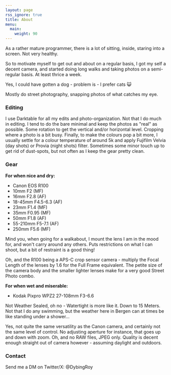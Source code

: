 ```yaml
---
layout: page
rss_ignore: true
title: About
menu:
  main:
    weight: 90
---
```


As a rather mature programmer, there is a lot of sitting, inside, staring into a screen. Not very healthy.

So to motivate myself to get out and about on a regular basis, I got my self a decent camera, and started doing long walks and taking photos on a semi-regular basis. At least thrice a week.

Yes, I could have gotten a dog - problem is - I prefer cats 😺

Mostly do street photography, snapping photos of what catches my eye.

### Editing

I use Darktable for all my edits and photo-organization. Not that I do much in editing. I tend to do the bare minimal and keep the photos as "real" as possible. Some rotation to get the vertical and/or horizontal level. Cropping where a photo is a bit busy. Finally, to make the colours pop a bit more, I usually settle for a colour temperature of around 5k and apply Fujifilm Velvia (day shots) or Provia (night shots) filter. Sometimes some minor touch up to get rid of dust-spots, but not often as I keep the gear pretty clean.

### Gear

**For when nice and dry:**

- Canon EOS R100
- 10mm F2 (MF)
- 16mm F2.8 (AF)
- 18-45mm F4.5-6.3 (AF)
- 23mm F1.4 (MF)
- 35mm F0.95 (MF)
- 50mm F1.8 (AF)
- 55-210mm F5-7.1 (AF)
- 250mm F5.6 (MF)

Mind you, when going for a walkabout, I mount the lens I am in the mood for, and won't carry around any others. Puts restrictions on what I can shoot, but a bit of restraint is a good thing!

Oh, and the R100 being a APS-C crop sensor camera - multiply the Focal Length of the lenses by 1.6 for the Full Frame equivalent. The petite size of the camera body and the smaller lighter lenses make for a very good Street Photo combo.

**For when wet and miserable:**

- Kodak Pixpro WPZ2 27-108mm F3-6.6

Not Weather Sealed, oh no - Watertight is more like it. Down to 15 Meters. Not that I do any swimming, but the weather here in Bergen can at times be like standing under a shower...

Yes, not quite the same versatility as the Canon camera, and certainly not the same level of control. No adjusting aperture for instance, that goes up and down with zoom. Oh, and no RAW files, JPEG only. Quality is decent enough straight out of camera however - assuming daylight and outdoors.

### Contact

Send me a DM on Twitter/X: @DybingRoy
